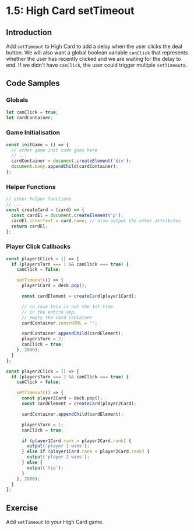 # 1.5: High Card setTimeout

## Introduction

Add `setTimeout` to High Card to add a delay when the user clicks the deal button. We will also want a global boolean variable `canClick` that represents whether the user has recently clicked and we are waiting for the delay to end. If we didn't have `canClick`, the user could trigger multiple `setTimeout`s.

## Code Samples

### Globals

```javascript
let canClick = true;
let cardContainer;
```

### Game Initialisation

```javascript
const initGame = () => {
  // other game init code goes here
  // ...
  cardContainer = document.createElement('div');
  document.body.appendChild(cardContainer);
};
```

### Helper Functions

```javascript
// other helper functions
// ...
const createCard = (card) => {
  const cardEl = document.createElement('p');
  cardEl.innerText = card.name; // also output the other attributes
  return cardEl;
};
```

### Player Click Callbacks

```javascript
const player1Click = () => {
  if (playersTurn === 1 && canClick === true) {
    canClick = false;

    setTimeout(() => {
      player1Card = deck.pop();

      const cardElement = createCard(player1Card);

      // in case this is not the 1st time
      // in the entire app,
      // empty the card container
      cardContainer.innerHTML = '';

      cardContainer.appendChild(cardElement);
      playersTurn = 2;
      canClick = true;
    }, 2000);
  }
};

const player2Click = () => {
  if (playersTurn === 2 && canClick === true) {
    canClick = false;

    setTimeout(() => {
      const player2Card = deck.pop();
      const cardElement = createCard(player2Card);

      cardContainer.appendChild(cardElement);

      playersTurn = 1;
      canClick = true;

      if (player1Card.rank > player2Card.rank) {
        output('player 1 wins');
      } else if (player1Card.rank < player2Card.rank) {
        output('player 2 wins');
      } else {
        output('tie');
      }
    }, 2000);
  }
};
```

## Exercise

Add `setTimeout` to your High Card game.
